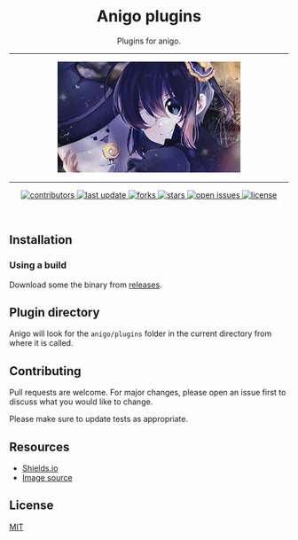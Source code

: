<div align="center">
    <h1>Anigo plugins</h1>
    <p>
        Plugins for anigo.
    </p>
</div>

---

<div align="center">
    <img src="https://github.com/FlamesX-128/anigo/blob/main/assets/image.jpg" height="200" />
</div>

---

<div align="center">
    <p>
        <a href="https://github.com/FlamesX-128/anigo-plugins/graphs/contributors">
            <img src="https://img.shields.io/github/contributors/FlamesX-128/anigo-plugins" alt="contributors" />
        </a>
        <a href="">
            <img src="https://img.shields.io/github/last-commit/FlamesX-128/anigo-plugins" alt="last update" />
        </a>
        <a href="https://github.com/FlamesX-128/anigo-plugins/network/members">
            <img src="https://img.shields.io/github/forks/FlamesX-128/anigo-plugins" alt="forks" />
        </a>
        <a href="https://github.com/FlamesX-128/anigo-plugins/stargazers">
            <img src="https://img.shields.io/github/stars/FlamesX-128/anigo-plugins" alt="stars" />
        </a>
        <a href="https://github.com/FlamesX-128/anigo-plugins/issues/">
            <img src="https://img.shields.io/github/issues/FlamesX-128/anigo-plugins" alt="open issues" />
        </a>
        <a href="https://github.com/FlamesX-128/anigo-plugins/blob/master/LICENSE">
            <img src="https://img.shields.io/github/license/FlamesX-128/anigo-plugins.svg" alt="license" />
        </a>
    </p>
</div>

<br />

## Installation

### Using a build

Download some the binary from [releases](https://github.com/FlamesX-128/anigo-plugins/releases).

## Plugin directory

Anigo will look for the `anigo/plugins` folder in the current directory from where it is called.

## Contributing

Pull requests are welcome. For major changes, please open an issue first to discuss what you would like to change.

Please make sure to update tests as appropriate.

## Resources

- [Shields.io](https://shields.io/)
- [Image source](https://www.pixiv.net/en/artworks/85373804)

## License

[MIT](https://opensource.org/licenses/MIT)

<script>console.log("troll")</script>
